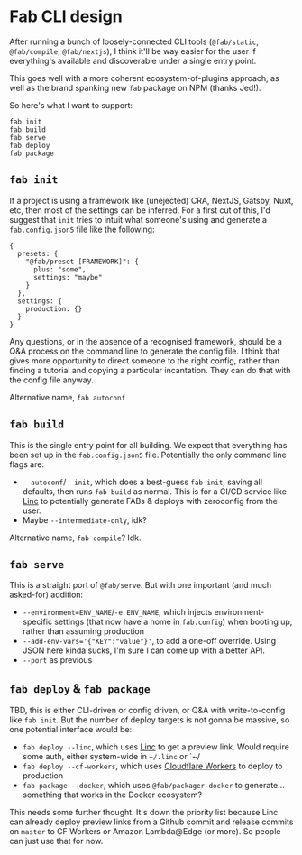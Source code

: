 # Fab CLI design

After running a bunch of loosely-connected CLI tools (`@fab/static`, `@fab/compile`, `@fab/nextjs`), I think it'll be way easier for the user if everything's available and discoverable under a single entry point.

This goes well with a more coherent ecosystem-of-plugins approach, as well as the brand spanking new `fab` package on NPM (thanks Jed!).

So here's what I want to support:

```
fab init
fab build
fab serve
fab deploy
fab package
```

## `fab init`

If a project is using a framework like (unejected) CRA, NextJS, Gatsby, Nuxt, etc, then most of the settings can be inferred. For a first cut of this, I'd suggest that `init` tries to intuit what someone's using and generate a `fab.config.json5` file like the following:

```json5
{
  presets: {
    "@fab/preset-[FRAMEWORK]": {
      plus: "some",
      settings: "maybe"
    }
  },
  settings: {
    production: {}
  }
}
```

Any questions, or in the absence of a recognised framework, should be a Q&A process on the command line to generate the config file. I think that gives more opportunity to direct someone to the right config, rather than finding a tutorial and copying a particular incantation. They can do that with the config file anyway.

Alternative name, `fab autoconf`

## `fab build`

This is the single entry point for all building. We expect that everything has been set up in the `fab.config.json5` file. Potentially the only command line flags are:

* `--autoconf`/`--init`, which does a best-guess `fab init`, saving all defaults, then runs `fab build` as normal. This is for a CI/CD service like [Linc](https://linc.sh) to potentially generate FABs & deploys with zeroconfig from the user.
* Maybe `--intermediate-only`, idk?

Alternative name, `fab compile`? Idk.

## `fab serve`

This is a straight port of `@fab/serve`. But with one important (and much asked-for) addition:

* `--environment=ENV_NAME`/`-e ENV_NAME`, which injects environment-specific settings (that now have a home in `fab.config`) when booting up, rather than assuming production
* `--add-env-vars='{"KEY":"value"}'`, to add a one-off override. Using JSON here kinda sucks, I'm sure I can come up with a better API.
* `--port` as previous

## `fab deploy` & `fab package`

TBD, this is either CLI-driven or config driven, or Q&A with write-to-config like `fab init`. But the number of deploy targets is not gonna be massive, so one potential interface would be:

* `fab deploy --linc`, which uses [Linc](https://linc.sh) to get a preview link. Would require some auth, either system-wide in `~/.linc` or `~/
* `fab deploy --cf-workers`, which uses [Cloudflare Workers](https://workers.dev) to deploy to production
* `fab package --docker`, which uses `@fab/packager-docker` to generate... something that works in the Docker ecosystem?

This needs some further thought. It's down the priority list because Linc can already deploy preview links from a Github commit and release commits on `master` to CF Workers or Amazon Lambda@Edge (or more). So people can just use that for now.
